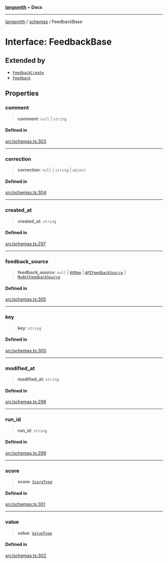 [**langsmith**](../../README.md) • **Docs**

***

[langsmith](../../README.md) / [schemas](../README.md) / FeedbackBase

# Interface: FeedbackBase

## Extended by

- [`FeedbackCreate`](FeedbackCreate.md)
- [`Feedback`](Feedback.md)

## Properties

### comment

> **comment**: `null` \| `string`

#### Defined in

[src/schemas.ts:303](https://github.com/langchain-ai/langsmith-sdk/blob/da3c1bb4f1396b48909bf0abac53fd717458c764/js/src/schemas.ts#L303)

***

### correction

> **correction**: `null` \| `string` \| `object`

#### Defined in

[src/schemas.ts:304](https://github.com/langchain-ai/langsmith-sdk/blob/da3c1bb4f1396b48909bf0abac53fd717458c764/js/src/schemas.ts#L304)

***

### created\_at

> **created\_at**: `string`

#### Defined in

[src/schemas.ts:297](https://github.com/langchain-ai/langsmith-sdk/blob/da3c1bb4f1396b48909bf0abac53fd717458c764/js/src/schemas.ts#L297)

***

### feedback\_source

> **feedback\_source**: `null` \| [`KVMap`](../type-aliases/KVMap.md) \| [`APIFeedbackSource`](APIFeedbackSource.md) \| [`ModelFeedbackSource`](ModelFeedbackSource.md)

#### Defined in

[src/schemas.ts:305](https://github.com/langchain-ai/langsmith-sdk/blob/da3c1bb4f1396b48909bf0abac53fd717458c764/js/src/schemas.ts#L305)

***

### key

> **key**: `string`

#### Defined in

[src/schemas.ts:300](https://github.com/langchain-ai/langsmith-sdk/blob/da3c1bb4f1396b48909bf0abac53fd717458c764/js/src/schemas.ts#L300)

***

### modified\_at

> **modified\_at**: `string`

#### Defined in

[src/schemas.ts:298](https://github.com/langchain-ai/langsmith-sdk/blob/da3c1bb4f1396b48909bf0abac53fd717458c764/js/src/schemas.ts#L298)

***

### run\_id

> **run\_id**: `string`

#### Defined in

[src/schemas.ts:299](https://github.com/langchain-ai/langsmith-sdk/blob/da3c1bb4f1396b48909bf0abac53fd717458c764/js/src/schemas.ts#L299)

***

### score

> **score**: [`ScoreType`](../type-aliases/ScoreType.md)

#### Defined in

[src/schemas.ts:301](https://github.com/langchain-ai/langsmith-sdk/blob/da3c1bb4f1396b48909bf0abac53fd717458c764/js/src/schemas.ts#L301)

***

### value

> **value**: [`ValueType`](../type-aliases/ValueType.md)

#### Defined in

[src/schemas.ts:302](https://github.com/langchain-ai/langsmith-sdk/blob/da3c1bb4f1396b48909bf0abac53fd717458c764/js/src/schemas.ts#L302)
